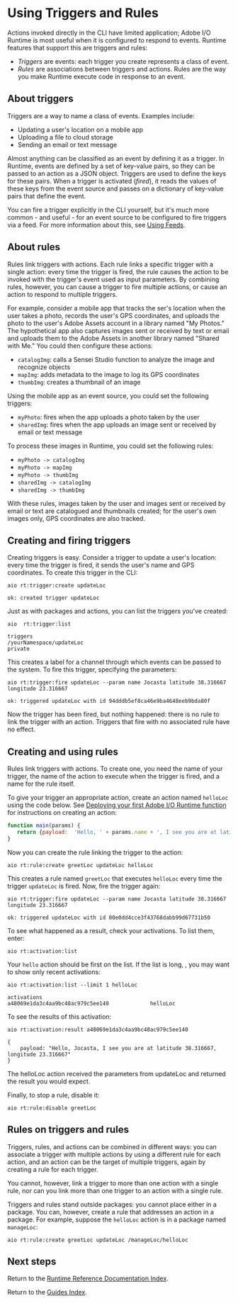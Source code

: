 # Using Triggers and Rules

Actions invoked directly in the CLI have limited application; Adobe I/O Runtime is most useful when it is configured to respond to events. Runtime features that support this are triggers and rules:

* _Triggers_ are events: each trigger you create represents a class of event.
* _Rules_ are associations between triggers and actions. Rules are the way you make Runtime execute code in response to an event.

## About triggers

Triggers are a way to name a class of events. Examples include:

* Updating a user's location on a mobile app
* Uploading a file to cloud storage
* Sending an email or text message

Almost anything can be classified as an event by defining it as a trigger. In Runtime, events are defined by a set of key-value pairs, so they can be passed to an action as a JSON object. Triggers are used to define the keys for these pairs. When a trigger is activated (_fired_), it reads the values of these keys from the event source and passes on a dictionary of key-value pairs that define the event.

You can fire a trigger explicitly in the CLI yourself, but it's much more common - and useful - for an event source to be configured to fire triggers via a feed. For more information about this, see [Using Feeds](feeds.md "Using feeds").

## About rules

Rules link triggers with actions. Each rule links a specific trigger with a single action: every time the trigger is fired, the rule causes the action to be invoked with the trigger's event used as input parameters. By combining rules, however, you can cause a trigger to fire multiple actions, or cause an action to respond to multiple triggers. 

For example, consider a mobile app that tracks the ser's location when the user takes a photo, records the user's GPS coordinates, and uploads the photo to the user's Adobe Assets account in a library named "My Photos." The hypothetical app also captures images sent or received by text or email and uploads them to the Adobe Assets in another library named "Shared with Me." You could then configure these actions:

* `catalogImg`: calls a Sensei Studio function to analyze the image and recognize objects
* `mapImg`: adds metadata to the image to log its GPS coordinates
* `thumbImg`: creates a thumbnail of an image

Using the mobile app as an event source, you could set the following triggers:

* `myPhoto`: fires when the app uploads a photo taken by the user
* `sharedImg`: fires when the app uploads an image sent or received by email or text message

To process these images in Runtime, you could set the following rules:

* `myPhoto -> catalogImg`
* `myPhoto -> mapImg`
* `myPhoto -> thumbImg`
* `sharedImg -> catalogImg`
* `sharedImg -> thumbImg`

With these rules, images taken by the user and images sent or received by email or text are catalogued and thumbnails created; for the user's own images only, GPS coordinates are also tracked.

## Creating and firing triggers

Creating triggers is easy. Consider a trigger to update a user's location: every time the trigger is fired, it sends the user's name and GPS coordinates. To create this trigger in the CLI:

`aio rt:trigger:create updateLoc`

```
ok: created trigger updateLoc
```

Just as with packages and actions, you can list the triggers  you've created:

`aio  rt:trigger:list`

```
triggers
/yourNamespace/updateLoc                                              private
```

This creates a label for a channel through which events can be passed to the system. To fire this trigger, specifying the parameters:

`aio rt:trigger:fire updateLoc --param name Jocasta latitude 38.316667 longitude 23.316667`

```
ok: triggered updateLoc with id 94dddb5ef8ca46e9ba4648eeb9bda80f
```

Now the trigger has been fired, but nothing happened: there is no rule to link the trigger with an action. Triggers that fire with no associated rule have no effect.

## Creating and using rules

Rules link triggers with actions. To create one, you need the name of your trigger, the name of the action to execute when the trigger is fired, and a name for the rule itself. 

To give your trigger an appropriate action, create an action named `helloLoc` using the code below. See [Deploying your first Adobe I/O Runtime function](../../../get_started/runtime_getting_started/deploy.md "Deploying your first function") for instructions on creating an action:

```js
function main(params) {
   return {payload:  'Hello, ' + params.name + ', I see you are at latitude ' + params.latitude ', longitude ' + params.longitude };
}
```

Now you can create the rule linking the trigger to the action:

`aio rt:rule:create greetLoc updateLoc helloLoc`

This creates a rule named `greetLoc` that executes `helloLoc` every time the trigger `updateLoc` is fired. Now, fire the trigger again:

`aio rt:trigger:fire updateLoc --param name Jocasta latitude 38.316667 longitude 23.316667`

```
ok: triggered updateLoc with id 00e0dd4cce3f43768dabb99d67731b50
```

To see what happened as a result, check your activations. To list them, enter:

`aio rt:activation:list`

Your `hello` action should be first on the list. If the list is long, , you may want to show only recent activations:

`aio rt:activation:list --limit 1 helloLoc`

```
activations
a48069e1da3c4aa9bc48ac979c5ee140             helloLoc
```

To see the results of this activation:

`aio rt:activation:result a48069e1da3c4aa9bc48ac979c5ee140`

```
{
    payload: "Hello, Jocasta, I see you are at latitude 38.316667, longitude 23.316667"
}
```

The helloLoc action received the parameters from updateLoc and returned the result you would expect.

Finally, to stop a rule, disable it:

`aio rt:rule:disable greetLoc`

## Rules on triggers and rules

Triggers, rules, and actions can be combined in different ways: you can associate a trigger with multiple actions by using a different rule for each action, and an action can be the target of multiple triggers, again by creating a rule for each trigger. 

You cannot, however, link a trigger to more than one action with a single rule, nor can you link more than one trigger to an action with a single rule.

Triggers and rules stand outside packages: you cannot place either in a package. You can, however, create a rule that addresses an action in a package. For example, suppose the `helloLoc` action is in a package named `manageLoc`:

`aio rt:rule:create greetLoc updateLoc /manageLoc/helloLoc`

## Next steps

Return to the [Runtime Reference Documentation Index](index.md).

Return to the [Guides Index](../../guides_index.md).
